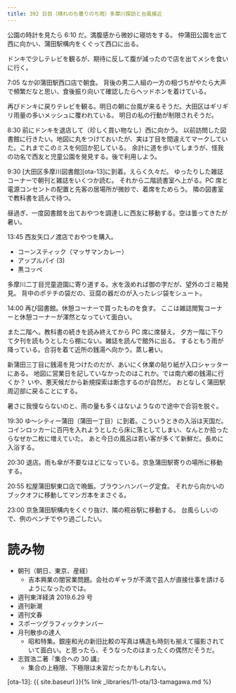 ```yaml
---
title: 392 日目（晴れのち曇りのち雨）多摩川探訪と台風接近
---
```


公園の時計を見たら 6:10 だ。満腹感から微妙に寝坊をする。
仲蒲田公園を出て西に向かい、蒲田駅構内をくぐって西口に出る。

ドンキで少しテレビを観るが、期待に反して腹が減ったので店を出てメシを食いに行く。

7:05 なか卯蒲田駅西口店で朝食。
背後の男二人組の一方の相づちがやたら大声で頻繁だなと思い、食後振り向いて確認したらヘッドホンを着けている。

再びドンキに戻りテレビを観る。明日の朝に台風が来るそうだ。大田区はギリギリ雨量の多いメッシュに覆われている。
明日の私の行動が制限されそうだ。

8:30 前にドンキを退店して（珍しく買い物なし）西に向かう。
以前訪問した図書館に行きたい。地図に丸をつけておいたが、実は丁目を間違えてマークしていた。これまでこのミスを何回か犯している。
余計に道を歩いてしまうが、怪我の功名で西友と児童公園を発見する。後で利用しよう。

9:30 [大田区多摩川図書館][ota-13]に到着。えらく久々だ。
ゆったりした雑誌コーナーで朝刊と雑誌をいくつか読む。
それから二階読書室へ上がる。PC 席と電源コンセントの配置と先客の居場所が微妙で、着席をためらう。
隣の図書室で教科書を読んで待つ。

昼過ぎ、一度図書館を出ておやつを調達しに西友に移動する。空は曇ってきたが暑い。

13:45 西友矢口ノ渡店でおやつを購入。
* コーンスティック（マッサマンカレー）
* アップルパイ (3)
* 黒コッペ

多摩川二丁目児童遊園に寄り道する。水を汲めれば御の字だが、望外のゴミ箱発見。
背中のポテチの袋だの、豆腐の器だのが入ったレジ袋をシュート。

14:00 再び図書館。休憩コーナーで買ったものを食す。
ここは雑誌閲覧コーナーと休憩コーナーが渾然となっていて面白い。

また二階へ。教科書の続きを読み終えてから PC 席に席替え。
夕方一階に下りて夕刊を読もうとしたら棚にない。雑誌を読んで館外に出る。
するともう雨が降っている。合羽を着て近所の銭湯へ向かう。蒸し暑い。

新蒲田三丁目に銭湯を見つけたのだが、あいにく休業の貼り紙が入口シャッターにある。
地図に営業日を記していなかったのはこれか。では南六郷の銭湯に行くか？ いや、悪天候だから新規探索は断念するのが自然だ。
おとなしく蒲田駅周辺部に戻ることにする。

暑さに我慢ならないのと、雨の量も多くはないようなので途中で合羽を脱ぐ。

19:30 ゆ～シティー蒲田（蒲田一丁目）に到着。こういうときの入浴は天国だ。
コインロッカーに百円を入れようとしたら床に落としてしまい、なんとか拾ったらなぜか二枚に増えていた。
あと今日の風呂は若い客が多くて新鮮だ。長めに入浴する。

20:30 退店。雨も傘が不要なほどになっている。京急蒲田駅寄りの場所に移動する。

20:55 松屋蒲田駅東口店で晩飯。ブラウンハンバーグ定食。
それから向かいのブックオフに移動してマンガ本をまさぐる。

23:00 京急蒲田駅構内をくぐり抜け、隣の糀谷駅に移動する。
台風らしいので、例のベンチでやり過ごしたい。

# 読み物

* 朝刊（朝日、東京、産経）
  * 吉本興業の闇営業問題。会社のギャラが不満で芸人が直接仕事を請けるようになったのでは。
* 週刊東洋経済 2019.6.29 号
* 週刊新潮
* 週刊文春
* スポーツグラフィックナンバー
* 月刊散歩の達人
  * 昭和特集。銀座和光の新旧比較の写真は構造も時刻も揃えて撮影されていて面白い。と思ったら、そうなったのはまったくの偶然だそうだ。
* 志賀浩二著『集合への 30 講』
  * 集合の上極限、下極限は未習だったかもしれない。

[ota-13]: {{ site.baseurl }}{% link _libraries/11-ota/13-tamagawa.md %}
